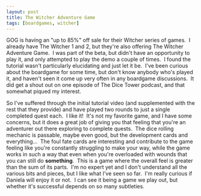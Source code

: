 ```yaml
---
layout: post
title: The Witcher Adventure Game
tags: [boardgames, witcher]
---
```


GOG is having an "up to 85%" off sale for their Witcher series of games.  I already have The Witcher 1 and 2, but they're also offering The Witcher Adventure Game.  I was part of the beta, but didn't have an opportunity to play it, and only attempted to play the demo a couple of times.  I found the tutorial wasn't particularly elucidating and just let it be.  I've been curious about the boardgame for some time, but don't know anybody who's played it, and haven't seen it come up very often in any boardgame discussions.  It did get a shout out on one episode of The Dice Tower podcast, and that somewhat piqued my interest.

So I've suffered through the initial tutorial video (and supplemented with the rest that they provide) and have played two rounds to just a single completed quest each.  I like it!  It's not my favorite game, and I have some concerns, but it does a great job of giving you that feeling that you're an adventurer out there exploring to complete quests.  The dice rolling mechanic is passable, maybe even good, but the development cards and everything...  The foul fate cards are interesting and contribute to the game feeling like you're constantly struggling to make your way, while the game works in such a way that even when you're overloaded with wounds that you can still do <strong>something</strong>.  This is a game where the overall feel is greater than the sum of its parts.  I'm no expert yet and I don't understand all the various bits and pieces, but I like what I've seen so far.  I'm really curious if Daniela will enjoy it or not.  I can see it being a game we play out, but whether it's successful depends on so many subtleties.

&nbsp;